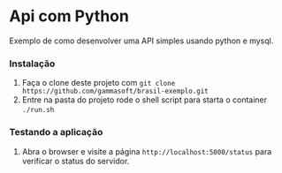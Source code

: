 Api com Python
==============

Exemplo de como desenvolver uma API simples usando python e mysql.

### Instalação

1. Faça o clone deste projeto com `git clone https://github.com/gammasoft/brasil-exemplo.git`
2. Entre na pasta do projeto rode o shell script para starta o container `./run.sh`

### Testando a aplicação

1. Abra o browser e visite a página `http://localhost:5000/status` para verificar o status do servidor.

